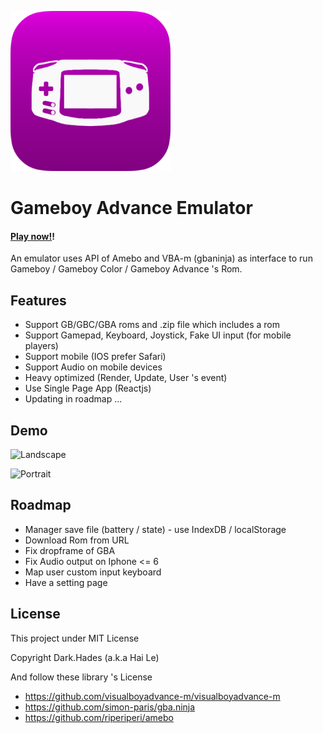 ![GBAIcon](https://raw.githubusercontent.com/HadesD/GameBoyAdvance/master/public/icon.png)

# Gameboy Advance Emulator

#### [Play now!](https://hadesd.github.io/GameBoyAdvance/)!

An emulator uses API of Amebo and VBA-m (gbaninja) as interface to run Gameboy / Gameboy Color / Gameboy Advance 's Rom.

## Features

- Support GB/GBC/GBA roms and .zip file which includes a rom
- Support Gamepad, Keyboard, Joystick, Fake UI input (for mobile players)
- Support mobile (IOS prefer Safari)
- Support Audio on mobile devices
- Heavy optimized (Render, Update, User 's event)
- Use Single Page App (Reactjs)
- Updating in roadmap ...

## Demo

![Landscape](https://i.imgur.com/vIEN91I.png)

![Portrait](https://i.imgur.com/sEIyBV6.png)

## Roadmap

- Manager save file (battery / state) - use IndexDB / localStorage
- Download Rom from URL
- Fix dropframe of GBA
- Fix Audio output on Iphone <= 6
- Map user custom input keyboard
- Have a setting page

## License

This project under MIT License

Copyright Dark.Hades (a.k.a Hai Le)

And follow these library 's License

- https://github.com/visualboyadvance-m/visualboyadvance-m
- https://github.com/simon-paris/gba.ninja
- https://github.com/riperiperi/amebo

